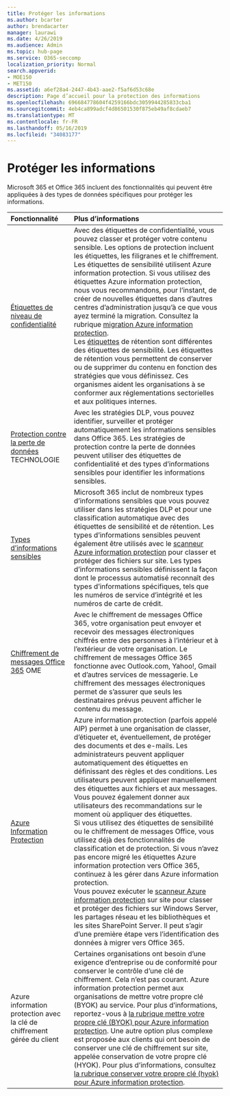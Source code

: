 ```yaml
---
title: Protéger les informations
ms.author: bcarter
author: brendacarter
manager: laurawi
ms.date: 4/26/2019
ms.audience: Admin
ms.topic: hub-page
ms.service: O365-seccomp
localization_priority: Normal
search.appverid:
- MOE150
- MET150
ms.assetid: a6ef28a4-2447-4b43-aae2-f5af6d53c68e
description: Page d’accueil pour la protection des informations
ms.openlocfilehash: 696684778604f4259166bdc3059944285833cba1
ms.sourcegitcommit: 4eb4ca899adcf4d86501530f875eb49af8cdaeb7
ms.translationtype: MT
ms.contentlocale: fr-FR
ms.lasthandoff: 05/16/2019
ms.locfileid: "34083177"
---
```

# <a name="protect-information"></a>Protéger les informations

Microsoft 365 et Office 365 incluent des fonctionnalités qui peuvent être appliquées à des types de données spécifiques pour protéger les informations.


|**Fonctionnalité**|**Plus d’informations**|
|:-----|:-----|
|[Étiquettes de niveau de confidentialité](sensitivity-labels.md) <br/> |Avec des étiquettes de confidentialité, vous pouvez classer et protéger votre contenu sensible. Les options de protection incluent les étiquettes, les filigranes et le chiffrement. Les étiquettes de sensibilité utilisent Azure information protection. Si vous utilisez des étiquettes Azure information protection, nous vous recommandons, pour l’instant, de créer de nouvelles étiquettes dans d’autres centres d’administration jusqu’à ce que vous ayez terminé la migration. Consultez la rubrique [migration Azure information protection](https://docs.microsoft.com/en-us/azure/information-protection/configure-policy-migrate-labels). <br/> Les [étiquettes](retention-policies.md) de rétention sont différentes des étiquettes de sensibilité. Les étiquettes de rétention vous permettent de conserver ou de supprimer du contenu en fonction des stratégies que vous définissez. Ces organismes aident les organisations à se conformer aux réglementations sectorielles et aux politiques internes.|
|[Protection contre la perte de données](data-loss-prevention-policies.md) TECHNOLOGIE  <br/> |Avec les stratégies DLP, vous pouvez identifier, surveiller et protéger automatiquement les informations sensibles dans Office 365. Les stratégies de protection contre la perte de données peuvent utiliser des étiquettes de confidentialité et des types d’informations sensibles pour identifier les informations sensibles. <br/> |
|[Types d’informations sensibles](what-the-sensitive-information-types-look-for.md) <br/> |Microsoft 365 inclut de nombreux types d’informations sensibles que vous pouvez utiliser dans les stratégies DLP et pour une classification automatique avec des étiquettes de sensibilité et de rétention. Les types d’informations sensibles peuvent également être utilisés avec le [scanneur Azure information protection](https://docs.microsoft.com/en-us/azure/information-protection/deploy-aip-scanner) pour classer et protéger des fichiers sur site. Les types d’informations sensibles définissent la façon dont le processus automatisé reconnaît des types d’informations spécifiques, tels que les numéros de service d’intégrité et les numéros de carte de crédit.   <br/> |
|[Chiffrement de messages Office 365](ome.md) OME  <br/> |Avec le chiffrement de messages Office 365, votre organisation peut envoyer et recevoir des messages électroniques chiffrés entre des personnes à l’intérieur et à l’extérieur de votre organisation. Le chiffrement de messages Office 365 fonctionne avec Outlook.com, Yahoo!, Gmail et d’autres services de messagerie. Le chiffrement des messages électroniques permet de s’assurer que seuls les destinataires prévus peuvent afficher le contenu du message. <br/> |
|[Azure Information Protection](https://docs.microsoft.com/en-us/azure/information-protection/)<br/> |Azure information protection (parfois appelé AIP) permet à une organisation de classer, d’étiqueter et, éventuellement, de protéger des documents et des e-mails. Les administrateurs peuvent appliquer automatiquement des étiquettes en définissant des règles et des conditions. Les utilisateurs peuvent appliquer manuellement des étiquettes aux fichiers et aux messages. Vous pouvez également donner aux utilisateurs des recommandations sur le moment où appliquer des étiquettes.<br/> Si vous utilisez des étiquettes de sensibilité ou le chiffrement de messages Office, vous utilisez déjà des fonctionnalités de classification et de protection. Si vous n’avez pas encore migré les étiquettes Azure information protection vers Office 365, continuez à les gérer dans Azure information protection.  <br/>Vous pouvez exécuter le [scanneur Azure information protection](https://docs.microsoft.com/en-us/azure/information-protection/deploy-aip-scanner) sur site pour classer et protéger des fichiers sur Windows Server, les partages réseau et les bibliothèques et les sites SharePoint Server. Il peut s’agir d’une première étape vers l’identification des données à migrer vers Office 365.
|Azure information protection avec la clé de chiffrement gérée du client <br/> |Certaines organisations ont besoin d’une exigence d’entreprise ou de conformité pour conserver le contrôle d’une clé de chiffrement. Cela n’est pas courant. Azure information protection permet aux organisations de mettre votre propre clé (BYOK) au service. Pour plus d’informations, reportez-vous à [la rubrique mettre votre propre clé (BYOK) pour Azure information protection](https://docs.microsoft.com/en-us/azure/information-protection/byok-price-restrictions). Une autre option plus complexe est proposée aux clients qui ont besoin de conserver une clé de chiffrement sur site, appelée conservation de votre propre clé (HYOK).  Pour plus d’informations, consultez [la rubrique conserver votre propre clé (hyok) pour Azure information protection](https://docs.microsoft.com/en-us/azure/information-protection/configure-adrms-restrictions). <br/> |
    

